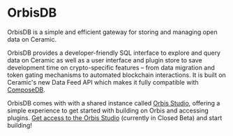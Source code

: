 # OrbisDB

OrbisDB is a simple and efficient gateway for storing and managing open data on Ceramic.

OrbisDB provides a developer-friendly SQL interface to explore and query data on Ceramic as well as a user interface and plugin store to save development time on crypto-specific features – from data migration and token gating mechanisms to automated blockchain interactions. It is built on Ceramic's new Data Feed API which makes it fully compatible with [ComposeDB](./composedb-overview).

OrbisDB comes with with a shared instance called [Orbis Studio](https://app.formo.so/hJ5VGyugmGigyVFyqdHJa), offering a simple experience to get started with building on Orbis and accessing plugins. [Get access to the Orbis Studio](https://app.formo.so/hJ5VGyugmGigyVFyqdHJa) (currently in Closed Beta) and start building!


